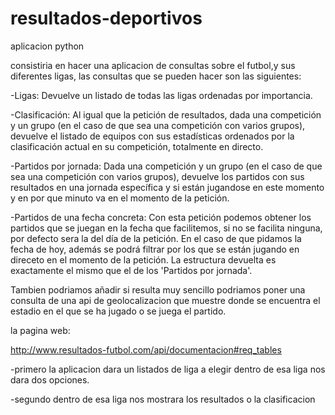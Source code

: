 resultados-deportivos
=====================

aplicacion python

consistiria en hacer una aplicacion de consultas sobre el futbol,y sus diferentes ligas, las consultas que se pueden hacer son las siguientes:


-Ligas:
Devuelve un listado de todas las ligas ordenadas por importancia.


-Clasificación:
Al igual que la petición de resultados, dada una competición y un grupo (en el caso de que sea una competición con varios grupos), devuelve el listado de equipos con sus estadísticas ordenados por la clasificación actual en su competición, totalmente en directo.


-Partidos por jornada:
Dada una competición y un grupo (en el caso de que sea una competición con varios grupos), devuelve los partidos con sus resultados en una jornada específica y si están jugandose en este momento y en por que minuto va en el momento de la petición.


-Partidos de una fecha concreta:
Con esta petición podemos obtener los partidos que se juegan en la fecha que facilitemos, si no se facilita ninguna, por defecto sera la del día de la petición. En el caso de que pidamos la fecha de hoy, además se podrá filtrar por los que se están jugando en direceto en el momento de la petición. La estructura devuelta es exactamente el mismo que el de los 'Partidos por jornada'.



Tambien podriamos añadir si resulta muy sencillo podriamos poner una consulta de una api de geolocalizacion que muestre donde se encuentra el estadio en el que se ha jugado o se juega el partido.

la pagina web:

http://www.resultados-futbol.com/api/documentacion#req_tables


-primero la aplicacion dara un listados de liga a elegir dentro de esa liga nos dara dos opciones.


-segundo dentro de esa liga nos mostrara los resultados o la clasificacion 
